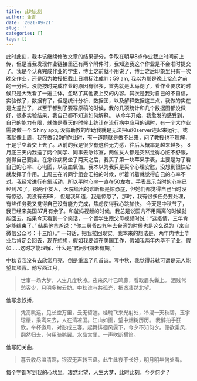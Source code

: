 ```yaml
---
title: 此时此刻
author: 金吉
date: '2021-09-21'
slug: ''
categories: []
tags: []
---
```



此时此刻，我本该继续修改文章的结果部分，争取在明早8点作业截止时间前上传，但是当我发现作业链接里还有两个附件时，我知道我这个作业是不会准时提交了。我是个认真完成作业的学生，博士之前就不用说了，博士之后印象里只有一次晚交作业，还是因为教授把截止日期标注成11：59 am, 我以为那是晚上12点之前的一分钟。没能按时完成作业的原因有很多，首先就是太马虎了，看作业要求的时候只是大致看了一遍主体，忽略了其他要上交的内容。其次是我对自己的不自信，实验做了，数据有了，但是统计分析、数据图，以及解释数据这三点，我做的实在是太差劲了，以至于都到了要写原稿的时候，我的几项统计和几个数据图都没做好，很多实验结果，我自己都不知道如何解释。
从今年开始，我愈发的感受到，自己的能力有限，就像是春天的时候上统计在流行病中应用的课时，有一个大作业需要做一个 Shiny app, 没有助教的帮助我就是无法把ui和server连起来运行。或者就像上周，我在做520的作业时，有一道题就是做不出来，问了教授也不理解，于是乎空着交上去了。从前的我是很少有这种无力感，往后大概率是越来越多。
8月底三天内我送了两个同学、同事去急诊室，两位友人都是突然觉得心脏不舒服，觉得自己要挂。在急诊病房坐了两天之后，我买了第一块苹果手表，主要是为了看自己的心率、心电图，以及血氧值。我本以为我只是买个心理安慰，没想到很快它就发挥了作用。上周三在听同学组会汇报的时候，听着听着就觉得自己的心率不对。我经常进行有氧活动，所以平时心率一直在50左右，手表显示当时的心率已经到70了。那两个友人，医院给出的诊断都是惊恐症，但她们都觉得自己当时没有惊恐。我没有去ER， 但是我知道，我是惊恐了，那时，我有很多任务要处理，有些任务我又觉得自己没有能力完成，焦虑使得我心跳加快。
今天是中秋节了，我已经来美国37月有余了。和爸妈视频的时候，我总是说国内不用隔离的时候就能回去。结果今天看到一个笑话，一个留学生跟父母视频时说：“这疫情，三年肯定能结束了。” 结果他爸爸说：“你三舅爷四九年去台湾的时候也是这么说的（来自微信公众号：十三阶）。” 一句话，把我拉回现实。我本来的想法是，两年内博士毕业后肯定会回去，现在想想，假如我要留在美国工作，假如我两年内毕不了业，假如......这时才能理解，什么是“君问归期未有期。”

中秋节我没有去欣赏月亮，倒是重温了几首诗。写中秋，我觉得苏轼可谓是无人能望其项背。他写西江月，
>世事一场大梦，人生几度秋凉。夜来风叶已鸣廊，看取眉头鬓上。
酒贱常愁客少，月明多被云妨。中秋谁与共孤光，把盏凄然北望。

他写念奴娇，
>凭高眺远，见长空万里，云无留迹。桂魄飞来光射处，冷浸一天秋碧。玉宇琼楼，乘鸾来去，人在清凉国。江山如画，望中烟树历历。
 我醉拍手狂歌，举杯邀月，对影成三客。起舞徘徊风露下，今夕不知何夕。便欲乘风，翻然归去，何用骑鹏翼。水晶宫里，一声吹断横笛。
 
他写阳关曲，
> 暮云收尽溢清寒，银汉无声转玉盘。此生此夜不长好，明月明年何处看。

每个字都写到我的心坎里。凄然北望，人生大梦，此时此刻，今夕何夕？





